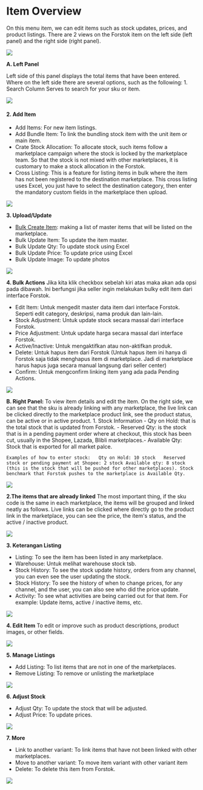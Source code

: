 # Item Overview

On this menu item, we can edit items such as stock updates, prices, and product listings. There are 2 views on the Forstok item on the left side \(left panel\) and the right side \(right panel\).

![](https://s3.amazonaws.com/cdn.freshdesk.com/data/helpdesk/attachments/production/48062529743/original/Lj3N1SMQznfLkg-9ghCh1x_yqQJ8UtW0fQ.png?1601730344=)

**A. Left Panel**

Left side of this panel displays the total items that have been entered. Where on the left side there are several options, such as the following: 1. Search Column Serves to search for your sku or item.

![](https://gblobscdn.gitbook.com/assets%2F-MQjyQQDEkdPNmbOIMd5%2F-MS3hSryozttV0rCAsNh%2F-MS3lGVLkyWcGDOmPOMW%2Fimage.png?alt=media&token=77effaf5-08ab-4d7d-8952-d5583d4cb229)

#### **2. Add Item** <a id="2-item"></a>

* Add Items: For new item listings.
* Add Bundle Item: To link the bundling stock item with the unit item or main item.
* Crate Stock Allocation: To allocate stock, such items follow a marketplace campaign where the stock is locked by the marketplace team. So that the stock is not mixed with other marketplaces, it is customary to make a stock allocation in the Forstok.
* Cross Listing: This is a feature for listing items in bulk where the item has not been registered to the destination marketplace. This cross listing uses Excel, you just have to select the destination category, then enter the mandatory custom fields in the marketplace then upload.

![](https://gblobscdn.gitbook.com/assets%2F-MQjyQQDEkdPNmbOIMd5%2F-MS3hSryozttV0rCAsNh%2F-MS3lwCvnPgqxvvKegKB%2Fimage.png?alt=media&token=2451773b-397b-430a-aeea-06aa9b112252)

**3. Upload/Update**

* ​[Bulk Create Item](https://docs.forstok.com/knowledge-base/items/add-master-product): making a list of master items that will be listed on the marketplace.
* Bulk Update Item: To update the item master.
* Bulk Update Qty: To update stock using Excel
* Bulk Update Price: To update price using Excel
* Bulk Update Image: To update photos

![](https://gblobscdn.gitbook.com/assets%2F-MQjyQQDEkdPNmbOIMd5%2F-MS3hSryozttV0rCAsNh%2F-MS3m_l8Y999y8NbsMQm%2Fimage.png?alt=media&token=f7fe5b21-7e38-4330-a17b-1e157a87ca54)

**4. Bulk Actions** Jika kita klik checkbox sebelah kiri atas maka akan ada opsi pada dibawah. Ini berfungsi jika seller ingin melakukan bulky edit item dari interface Forstok.

* Edit Item: Untuk mengedit master data item dari interface Forstok. Seperti edit category, deskripsi, nama produk dan lain-lain.
* Stock Adjustment: Untuk update stock secara massal dari interface Forstok.
* Price Adjustment: Untuk update harga secara massal dari interface Forstok.
* Active/Inactive: Untuk mengaktifkan atau non-aktifkan produk.
* Delete: Untuk hapus item dari Forstok \(Untuk hapus item ini hanya di Forstok saja tidak menghapus item di marketplace. Jadi di marketplace harus hapus juga secara manual langsung dari seller center\)
* Confirm: Untuk mengconfirm linking item yang ada pada Pending Actions.

![](https://gblobscdn.gitbook.com/assets%2F-MQjyQQDEkdPNmbOIMd5%2F-MS3hSryozttV0rCAsNh%2F-MS3nDww-3_kHCDgqV87%2Fimage.png?alt=media&token=4edc22c5-e32d-4730-b3d5-b63e95e3a3dc)

**B. Right Panel:** To view item details and edit the item. On the right side, we can see that the sku is already linking with any marketplace, the live link can be clicked directly to the marketplace product link, see the product status, can be active or in active product. 1. Stock Information - Qty on Hold: that is the total stock that is updated from Forstok. - Reserved Qty: is the stock that is in a pending payment order where at checkout, this stock has been cut, usually in the Shopee, Lazada, Blibli marketplaces.- Available Qty: Stock that is exported for all market palce.

`Examples of how to enter stock:  
Qty on Hold: 10 stock  
Reserved stock or pending payment at Shopee: 2 stock Available qty: 8 stock (this is the stock that will be pushed for other marketplaces). Stock benchmark that Forstok pushes to the marketplace is Available Qty.`

![](https://gblobscdn.gitbook.com/assets%2F-MQjyQQDEkdPNmbOIMd5%2F-MS3hSryozttV0rCAsNh%2F-MS3oRNjxDguQJi1c6uE%2Fimage.png?alt=media&token=acf46099-7cf8-4742-894d-96f052e9d61f)

**2.The items that are already linked** The most important thing, if the sku code is the same in each marketplace, the items will be grouped and linked neatly as follows. Live links can be clicked where directly go to the product link in the marketplace, you can see the price, the item's status, and the active / inactive product.

![](https://gblobscdn.gitbook.com/assets%2F-MQjyQQDEkdPNmbOIMd5%2F-MS3hSryozttV0rCAsNh%2F-MS3ot-y5WOt8E1TVYJr%2Fimage.png?alt=media&token=96d375e6-5221-4244-b3a3-0e32ad85e10b)

**3. Keterangan Listing**

* Listing: To see the item has been listed in any marketplace.
* Warehouse: Untuk melihat warehouse stock tsb.
* Stock History: To see the stock update history, orders from any channel, you can even see the user updating the stock.
* Stock History: To see the history of when to change prices, for any channel, and the user, you can also see who did the price update.
* Activity: To see what activities are being carried out for that item. For example: Update items, active / inactive items, etc.

![](https://gblobscdn.gitbook.com/assets%2F-MQjyQQDEkdPNmbOIMd5%2F-MS3pSoSkllUkYuLff3s%2F-MS3qMs-ULfPmI9lIXrp%2Fimage.png?alt=media&token=3d4d49ad-11f1-4186-ad02-be4a87ae1720)

**4. Edit Item** To edit or improve such as product descriptions, product images, or other fields.

![](https://gblobscdn.gitbook.com/assets%2F-MQjyQQDEkdPNmbOIMd5%2F-MS3pSoSkllUkYuLff3s%2F-MS3r59D51kzXh0Im_7_%2Fimage.png?alt=media&token=88fbe741-6e6a-4bce-9e3c-fdf6322902a2)

**5. Manage Listings**

* Add Listing: To list items that are not in one of the marketplaces.
* Remove Listing: To remove or unlisting the marketplace

![](https://gblobscdn.gitbook.com/assets%2F-MQjyQQDEkdPNmbOIMd5%2F-MS3pSoSkllUkYuLff3s%2F-MS3rW2wgCpo6HrzYGpM%2Fimage.png?alt=media&token=40d7539f-ce5e-4fa0-b840-3051b73bed4e)

**6. Adjust Stock**

* Adjust Qty: To update the stock that will be adjusted.
* Adjust Price: To update prices.

![](https://gblobscdn.gitbook.com/assets%2F-MQjyQQDEkdPNmbOIMd5%2F-MS3pSoSkllUkYuLff3s%2F-MS3sN0mUW5TeX6g0u8N%2Fimage.png?alt=media&token=b5fb093f-09c7-4c3a-aece-146757a7e5ec)

**7. More**

* Link to another variant: To link items that have not been linked with other marketplaces.
* Move to another variant: To move item variant with other variant item
* Delete: To delete this item from Forstok.

![](https://gblobscdn.gitbook.com/assets%2F-MQjyQQDEkdPNmbOIMd5%2F-MS3pSoSkllUkYuLff3s%2F-MS3srx1IxkuSmIVTlKG%2Fimage.png?alt=media&token=a9721ce9-e8f7-4a77-a37e-c9c1e6b16e50)

